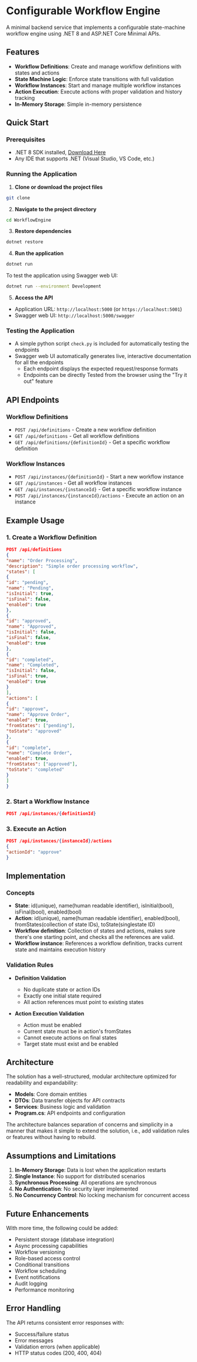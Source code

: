 # Configurable Workflow Engine

A minimal backend service that implements a configurable state-machine workflow engine using .NET 8 and ASP.NET Core Minimal APIs.

## Features

- **Workflow Definitions**: Create and manage workflow definitions with states and actions
- **State Machine Logic**: Enforce state transitions with full validation
- **Workflow Instances**: Start and manage multiple workflow instances
- **Action Execution**: Execute actions with proper validation and history tracking
- **In-Memory Storage**: Simple in-memory persistence

## Quick Start

### Prerequisites
- .NET 8 SDK installed, [Download Here](https://builds.dotnet.microsoft.com/dotnet/Sdk/8.0.412/dotnet-sdk-8.0.412-win-x64.exe)
- Any IDE that supports .NET (Visual Studio, VS Code, etc.)

### Running the Application

1. **Clone or download the project files**
```bash
git clone 
```

2. **Navigate to the project directory**
```bash
cd WorkflowEngine
```

3. **Restore dependencies**
```bash
dotnet restore
```

4. **Run the application**
```bash
dotnet run
```
To test the application using Swagger web UI:
```bash
dotnet run --environment Development
```

5. **Access the API**
- Application URL: `http://localhost:5000` (or `https://localhost:5001`)
- Swagger web UI: `http://localhost:5000/swagger`


### Testing the Application
- A simple python script `check.py` is included for automatically testing the endpoints
- Swagger web UI automatically generates live, interactive documentation for all the endpoints
    - Each endpoint displays the expected request/response formats
    - Endpoints can be directly Tested from the browser using the "Try it out" feature


## API Endpoints

### Workflow Definitions
- `POST /api/definitions` - Create a new workflow definition
- `GET /api/definitions` - Get all workflow definitions
- `GET /api/definitions/{definitionId}` - Get a specific workflow definition

### Workflow Instances
- `POST /api/instances/{definitionId}` - Start a new workflow instance
- `GET /api/instances` - Get all workflow instances
- `GET /api/instances/{instanceId}` - Get a specific workflow instance
- `POST /api/instances/{instanceId}/actions` - Execute an action on an instance


## Example Usage

### 1. Create a Workflow Definition
```json
POST /api/definitions
{
"name": "Order Processing",
"description": "Simple order processing workflow",
"states": [
{
"id": "pending",
"name": "Pending",
"isInitial": true,
"isFinal": false,
"enabled": true
},
{
"id": "approved",
"name": "Approved",
"isInitial": false,
"isFinal": false,
"enabled": true
},
{
"id": "completed",
"name": "Completed",
"isInitial": false,
"isFinal": true,
"enabled": true
}
],
"actions": [
{
"id": "approve",
"name": "Approve Order",
"enabled": true,
"fromStates": ["pending"],
"toState": "approved"
},
{
"id": "complete",
"name": "Complete Order",
"enabled": true,
"fromStates": ["approved"],
"toState": "completed"
}
]
}
```

### 2. Start a Workflow Instance
```json
POST /api/instances/{definitionId}
```

### 3. Execute an Action
```json
POST /api/instances/{instanceId}/actions
{
"actionId": "approve"
}
```


## Implementation

### Concepts
- **State**: id(unique), name(human readable identifier), isInitial(bool), isFinal(bool),
enabled(bool)
- **Action**: id(unique), name(human readable identifier), enabled(bool), fromStates(collection of state IDs), toState(singlestate ID)
- **Workflow definition**: Collection of states and actions, makes sure there's one starting point, and checks all the references are valid.
- **Workflow instance**: References a workflow definition, tracks current state and maintains execution history

### Validation Rules
- **Definition Validation**
    - No duplicate state or action IDs
    - Exactly one initial state required
    - All action references must point to existing states

- **Action Execution Validation**
    - Action must be enabled
    - Current state must be in action's fromStates
    - Cannot execute actions on final states
    - Target state must exist and be enabled

## Architecture

The solution has a well-structured, modular architecture optimized for readability and expandability:

- **Models**: Core domain entities
- **DTOs**: Data transfer objects for API contracts
- **Services**: Business logic and validation
- **Program.cs**: API endpoints and configuration

The architecture balances separation of concerns and simplicity in a manner that makes it simple to extend the solution, i.e., add validation rules or features without having to rebuild.

## Assumptions and Limitations

1. **In-Memory Storage**: Data is lost when the application restarts
2. **Single Instance**: No support for distributed scenarios
3. **Synchronous Processing**: All operations are synchronous
4. **No Authentication**: No security layer implemented
5. **No Concurrency Control**: No locking mechanism for concurrent access

## Future Enhancements

With more time, the following could be added:

- Persistent storage (database integration)
- Async processing capabilities
- Workflow versioning
- Role-based access control
- Conditional transitions
- Workflow scheduling
- Event notifications
- Audit logging
- Performance monitoring

## Error Handling

The API returns consistent error responses with:
- Success/failure status
- Error messages
- Validation errors (when applicable)
- HTTP status codes (200, 400, 404)